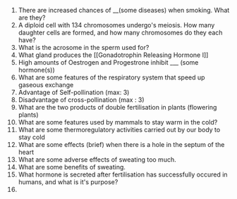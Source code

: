 1. There are increased chances of \_\_(some diseases) when smoking. What are they?
2. A diploid cell with 134 chromosomes undergo's meiosis. How many daughter cells are formed, and how many chromosomes do they each have?
3. What is the acrosome in the sperm used for?
4. What gland produces the [[Gonadotrophin Releasing Hormone I]]
5. High amounts of Oestrogen and Progestrone inhibit ___ (some hormone(s))
6. What are some features of the respiratory system that speed up gaseous exchange
7. Advantage of Self-pollination (max: 3)
8. Disadvantage of cross-pollination (max : 3)
9. What are the two products of double fertilisation in plants (flowering plants)
10. What are some features used by mammals to stay warm in the cold?
11. What are some thermoregulatory activities carried out by our body to stay cold
12. What are some effects (brief) when there is a hole in the septum of the heart
13. What are some adverse effects of sweating too much.
14. What are some benefits of sweating.
15. What hormone is secreted after fertilisation has successfully occured in humans, and what is it's purpose?
16. 